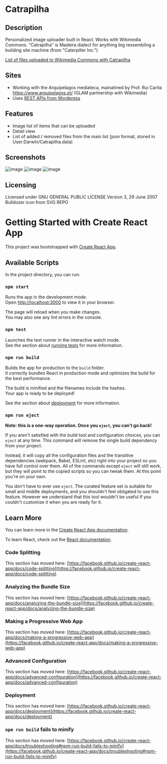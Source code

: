 # Catrapilha

## Description

Personalized image uploader built in React. Works with Wikimedia Commons.
"Catrapilha" is Madeira dialect for anything big ressembling a building site machine (from "Caterpiller Inc.")

[List of files uploaded to Wikimedia Commons with Catrapilha](https://commons.wikimedia.org/wiki/Category:Uploaded_with_Catrapilha)

## Sites

- Working with the Arquipelagos mediateca, mainatined by Prof. Rui Carita https://www.arquipelagos.pt/ (GLAM partnership with Wikimedia)
- Uses [REST APIs from Wordpress](https://developer.wordpress.org/rest-api/reference/posts/)

## Features

- Image list of items that can be uploaded
- Detail view
- List of added / removed files from the main list (json format, stored in User:DarwIn/Catrapilha.data)

## Screenshots
![image](https://user-images.githubusercontent.com/46503478/163685670-88e30e67-0811-48f0-b745-4f347abaa15f.png)
![image](https://user-images.githubusercontent.com/46503478/163685683-4f767d48-651d-4b7f-937a-bccebfe959fe.png)
![image](https://user-images.githubusercontent.com/46503478/163685689-b6e561c6-5e85-4f6b-8e37-d83eea6f7f31.png)

## Licensing

Licensed under GNU GENERAL PUBLIC LICENSE Version 3, 29 June 2007
Bulldozer icon from SVG REPO

# Getting Started with Create React App

This project was bootstrapped with [Create React App](https://github.com/facebook/create-react-app).

## Available Scripts

In the project directory, you can run:

### `npm start`

Runs the app in the development mode.\
Open [http://localhost:3000](http://localhost:3000) to view it in your browser.

The page will reload when you make changes.\
You may also see any lint errors in the console.

### `npm test`

Launches the test runner in the interactive watch mode.\
See the section about [running tests](https://facebook.github.io/create-react-app/docs/running-tests) for more information.

### `npm run build`

Builds the app for production to the `build` folder.\
It correctly bundles React in production mode and optimizes the build for the best performance.

The build is minified and the filenames include the hashes.\
Your app is ready to be deployed!

See the section about [deployment](https://facebook.github.io/create-react-app/docs/deployment) for more information.

### `npm run eject`

**Note: this is a one-way operation. Once you `eject`, you can't go back!**

If you aren't satisfied with the build tool and configuration choices, you can `eject` at any time. This command will remove the single build dependency from your project.

Instead, it will copy all the configuration files and the transitive dependencies (webpack, Babel, ESLint, etc) right into your project so you have full control over them. All of the commands except `eject` will still work, but they will point to the copied scripts so you can tweak them. At this point you're on your own.

You don't have to ever use `eject`. The curated feature set is suitable for small and middle deployments, and you shouldn't feel obligated to use this feature. However we understand that this tool wouldn't be useful if you couldn't customize it when you are ready for it.

## Learn More

You can learn more in the [Create React App documentation](https://facebook.github.io/create-react-app/docs/getting-started).

To learn React, check out the [React documentation](https://reactjs.org/).

### Code Splitting

This section has moved here: [https://facebook.github.io/create-react-app/docs/code-splitting](https://facebook.github.io/create-react-app/docs/code-splitting)

### Analyzing the Bundle Size

This section has moved here: [https://facebook.github.io/create-react-app/docs/analyzing-the-bundle-size](https://facebook.github.io/create-react-app/docs/analyzing-the-bundle-size)

### Making a Progressive Web App

This section has moved here: [https://facebook.github.io/create-react-app/docs/making-a-progressive-web-app](https://facebook.github.io/create-react-app/docs/making-a-progressive-web-app)

### Advanced Configuration

This section has moved here: [https://facebook.github.io/create-react-app/docs/advanced-configuration](https://facebook.github.io/create-react-app/docs/advanced-configuration)

### Deployment

This section has moved here: [https://facebook.github.io/create-react-app/docs/deployment](https://facebook.github.io/create-react-app/docs/deployment)

### `npm run build` fails to minify

This section has moved here: [https://facebook.github.io/create-react-app/docs/troubleshooting#npm-run-build-fails-to-minify](https://facebook.github.io/create-react-app/docs/troubleshooting#npm-run-build-fails-to-minify)
